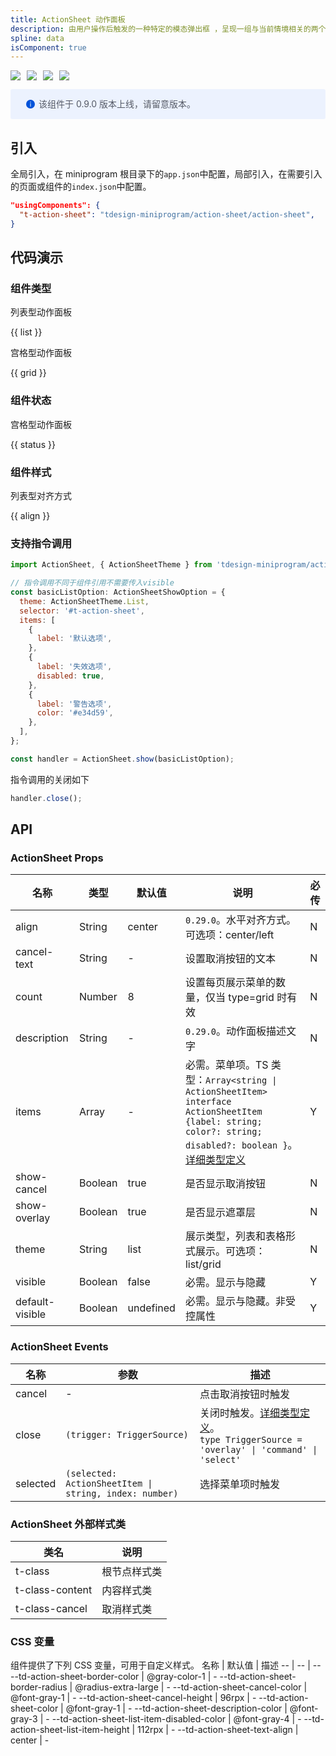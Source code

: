 ```yaml
---
title: ActionSheet 动作面板
description: 由用户操作后触发的一种特定的模态弹出框 ，呈现一组与当前情境相关的两个或多个选项。
spline: data
isComponent: true
---
```


<span class="coverages-badge" style="margin-right: 10px"><img src="https://img.shields.io/badge/coverages%3A%20lines-100%25-blue" /></span><span class="coverages-badge" style="margin-right: 10px"><img src="https://img.shields.io/badge/coverages%3A%20functions-100%25-blue" /></span><span class="coverages-badge" style="margin-right: 10px"><img src="https://img.shields.io/badge/coverages%3A%20statements-100%25-blue" /></span><span class="coverages-badge" style="margin-right: 10px"><img src="https://img.shields.io/badge/coverages%3A%20branches-89%25-blue" /></span>

<div style="background: #ecf2fe; display: flex; align-items: center; line-height: 20px; padding: 14px 24px; border-radius: 3px; color: #555a65">
  <svg fill="none" viewBox="0 0 16 16" width="16px" height="16px" style="margin-right: 5px">
    <path fill="#0052d9" d="M8 15A7 7 0 108 1a7 7 0 000 14zM7.4 4h1.2v1.2H7.4V4zm.1 2.5h1V12h-1V6.5z" fillOpacity="0.9"></path>
  </svg>
  该组件于 0.9.0 版本上线，请留意版本。
</div>

## 引入

全局引入，在 miniprogram 根目录下的`app.json`中配置，局部引入，在需要引入的页面或组件的`index.json`中配置。

```json
"usingComponents": {
  "t-action-sheet": "tdesign-miniprogram/action-sheet/action-sheet",
}
```

## 代码演示

### 组件类型

列表型动作面板

{{ list }}

宫格型动作面板

{{ grid }}

### 组件状态

宫格型动作面板

{{ status }}

### 组件样式

列表型对齐方式

{{ align }}

### 支持指令调用

```javascript
import ActionSheet, { ActionSheetTheme } from 'tdesign-miniprogram/action-sheet/index';

// 指令调用不同于组件引用不需要传入visible
const basicListOption: ActionSheetShowOption = {
  theme: ActionSheetTheme.List,
  selector: '#t-action-sheet',
  items: [
    {
      label: '默认选项',
    },
    {
      label: '失效选项',
      disabled: true,
    },
    {
      label: '警告选项',
      color: '#e34d59',
    },
  ],
};

const handler = ActionSheet.show(basicListOption);
```

指令调用的关闭如下

```javascript
handler.close();
```

## API

### ActionSheet Props

 名称              | 类型      | 默认值       | 说明                                                                                                                                                                                                                              | 必传 
-----------------|---------|-----------|---------------------------------------------------------------------------------------------------------------------------------------------------------------------------------------------------------------------------------|----
 align           | String  | center    | `0.29.0`。水平对齐方式。可选项：center/left                                                                                                                                                                                                 | N  
 cancel-text     | String  | -         | 设置取消按钮的文本                                                                                                                                                                                                                       | N  
 count           | Number  | 8         | 设置每页展示菜单的数量，仅当 type=grid 时有效                                                                                                                                                                                                    | N  
 description     | String  | -         | `0.29.0`。动作面板描述文字                                                                                                                                                                                                               | N  
 items           | Array   | -         | 必需。菜单项。TS 类型：`Array<string \| ActionSheetItem>` `interface ActionSheetItem {label: string; color?: string; disabled?: boolean }`。[详细类型定义](https://github.com/Tencent/tdesign-miniprogram/tree/develop/src/action-sheet/type.ts) | Y  
 show-cancel     | Boolean | true      | 是否显示取消按钮                                                                                                                                                                                                                        | N  
 show-overlay    | Boolean | true      | 是否显示遮罩层                                                                                                                                                                                                                         | N  
 theme           | String  | list      | 展示类型，列表和表格形式展示。可选项：list/grid                                                                                                                                                                                                    | N  
 visible         | Boolean | false     | 必需。显示与隐藏                                                                                                                                                                                                                        | Y  
 default-visible | Boolean | undefined | 必需。显示与隐藏。非受控属性                                                                                                                                                                                                                  | Y  

### ActionSheet Events

 名称       | 参数                                                     | 描述                                                                                                                                                                        
----------|--------------------------------------------------------|---------------------------------------------------------------------------------------------------------------------------------------------------------------------------
 cancel   | \-                                                     | 点击取消按钮时触发                                                                                                                                                                 
 close    | `(trigger: TriggerSource)`                             | 关闭时触发。[详细类型定义](https://github.com/Tencent/tdesign-miniprogram/tree/develop/src/action-sheet/type.ts)。<br/>`type TriggerSource = 'overlay' \| 'command' \| 'select' `<br/> 
 selected | `(selected: ActionSheetItem \| string, index: number)` | 选择菜单项时触发                                                                                                                                                                  

### ActionSheet 外部样式类

 类名              | 说明     
-----------------|-------- 
 t-class         | 根节点样式类 
 t-class-content | 内容样式类  
 t-class-cancel  | 取消样式类  

### CSS 变量

组件提供了下列 CSS 变量，可用于自定义样式。
名称 | 默认值 | 描述
-- | -- | --
--td-action-sheet-border-color | @gray-color-1 | -
--td-action-sheet-border-radius | @radius-extra-large | -
--td-action-sheet-cancel-color | @font-gray-1 | -
--td-action-sheet-cancel-height | 96rpx | -
--td-action-sheet-color | @font-gray-1 | -
--td-action-sheet-description-color | @font-gray-3 | -
--td-action-sheet-list-item-disabled-color | @font-gray-4 | -
--td-action-sheet-list-item-height | 112rpx | -
--td-action-sheet-text-align | center | - 
